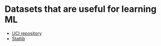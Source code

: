 # Datasets that are useful for learning ML

- [UCI repository](https://archive.ics.uci.edu/)
- [Statlib](https://lib.stat.cmu.edu)
